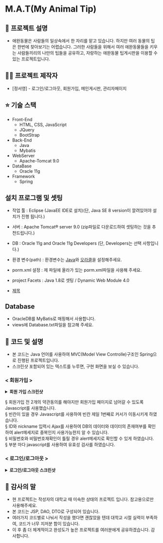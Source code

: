 # M.A.T(My Animal Tip)

## 🤝 프로젝트 설명

- 애완동물은 사람들의 일상속에서 한 자리를 맡고 있습니다. 하지만 여러 동물의 팁은 한번에 찾아보기는 어렵습니다. 그러한 사람들을 
  위해서 여러 애완동물들을 키우는 사람들끼리의 나만의 팁들을 공유하고, 자랑하는 애완동물 팁게시판을 이용할 수 있는 프로젝트입니다.

## :man_astronaut: 프로젝트 제작자

* [정서영] - 로그인/로그아웃, 회원가입, 메인게시판, 관리자페이지

## ⭐️ 기술 스택

- Front-End
  - HTML, CSS, JavaScript
  - JQuery
  - BootStrap
- Back-End
  - Java
  - Mybatis
- WebServer
  - Apache-Tomcat 9.0
- DataBase
  - Oracle 11g
- Framework
  - Spring

## 설치 프로그램 및 셋팅

- 작업 툴 : Eclipse (JavaEE IDE로 설치)(단, Java SE 8 version이 깔려있어야 설치가 진행 됩니다.)
- 서버 : Apache Tomcat® server 9.0 (zip파일로 다운로드하여 셋팅하는 것을 추천드립니다.)
- DB : Oracle 11g and Oracle 11g Developers (단, Developers는 선택 사항입니다.)
- 환경 변수(path) : 환경변수는 [Java](https://macchiato.tistory.com/9)와 [오라클](https://request-response.tistory.com/6)을 설정해주세요.
- porm.xml 설정 : 제 파일에 올라가 있는 porm.xml파일을 사용해 주세요.
- project Facets : Java 1.8로 셋팅 / Dynamic Web Module 4.0

- [제목](https://github.com/tjdud54z/puppy13/blob/main/src/main/resources/mybatis/User13Mapper.xml)

## Database

- OracleDB를 MyBatis로 매핑해서 사용합니다.
- views에 Database.txt파일을 참고해 주세요.

## :pencil: 코드 및 설명
* 본 코드는 Java 언어를 사용하여 MVC(Model View Controlle)구조인 Spring으로 진행된 프로젝트입니다.
* 스크린샷 포함되어 있는 텍스트를 누루면, 구현 화면을 보실 수 있습니다.

### < 회원가입 >
<details close>
  <summary> 
    <b>회원 가입 스크린샷</b><br>
  </summary>
  
![puppy1](https://user-images.githubusercontent.com/81797197/114301078-0c14ea00-9afe-11eb-9c0d-449cfbeabb0b.jpg)<br>
![puppy2](https://user-images.githubusercontent.com/81797197/114301099-28188b80-9afe-11eb-9792-7ddda0cdb911.jpg)<br>
![puppy3](https://user-images.githubusercontent.com/81797197/114301105-2f3f9980-9afe-11eb-9657-8161f0a54a46.jpg)<br>

</details>

§ 회원가입 전 2개의 약관동의를 해야지만 회원가입 페이지로 넘어갈 수 있도록 Javascript를 사용했습니다.<br>
§ 빈칸이 있을 경우 Javascript를 사용하여 빈칸 제일 1번째로 커서가 이동시키게 하였습니다.<br>
§ ID와 nickname 입력시 Ajax를 사용하여 DB의 데이터와 데이터의 존재여부를 확인하여 alert메세지로 중복인지 사용가능한지 알 수 있습니다.<br>
§ 비밀번호와 비밀번호재확인이 틀릴 경우 alert메세지로 확인할 수 있게 하였습니다.<br>
§ 부분 마다 javascript를 사용하여 유효성 검사를 하였습니다.<br>

### < 로그인/로그아웃 >
<details close>
  <summary> 
    <b>로그인/로그아웃 스크린샷</b><br>
  </summary>
  
![puppy1](https://user-images.githubusercontent.com/81797197/114301078-0c14ea00-9afe-11eb-9c0d-449cfbeabb0b.jpg)<br>
![puppy2](https://user-images.githubusercontent.com/81797197/114301099-28188b80-9afe-11eb-9792-7ddda0cdb911.jpg)<br>
![puppy3](https://user-images.githubusercontent.com/81797197/114301105-2f3f9980-9afe-11eb-9657-8161f0a54a46.jpg)<br>

</details>




## 🐤 감사의 말

* 현 프로젝트는 작성자의 대학교 때 미숙한 상태의 프로젝트 입니다. 참고용으로만 사용해주세요.
* 본 코드는 JSP, DAO, DTO로 구성되어 있습니다.
* 여러가지 코드별로 나눠서 작성을 했다면 괜찮았을 텐데 대학교 시절 실력이 부족하여, 코드가 너무 지저분 함이 있습니다.
* 이 후 좀 더 체계적이고 완성도가 높은 프로젝트를 여러분에게 공유하겠습니다. 감사합니다.
